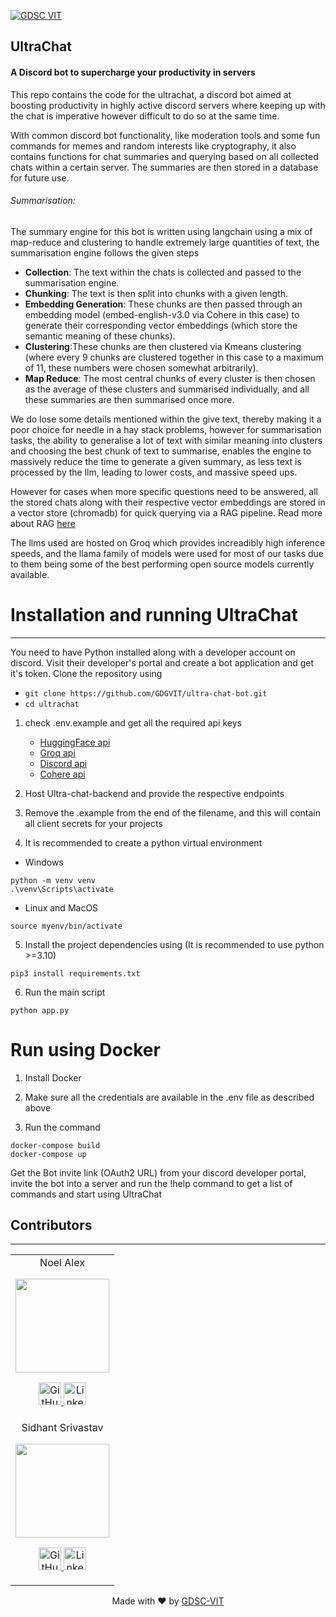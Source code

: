 [![GDSC VIT](https://user-images.githubusercontent.com/56252312/159312411-58410727-3933-4224-b43e-4e9b627838a3.png#gh-light-mode-only)](https://dscvit.com/)

## UltraChat


#### A Discord bot to supercharge your productivity in servers

[](https://github.com/GDGVIT/template#--insert-project-description-here--)
This repo contains the code for the ultrachat, a discord bot aimed at boosting productivity in highly active discord servers where keeping up with the chat is imperative however difficult to do so at the same time. 

With common discord bot functionality, like moderation tools and some fun commands for memes and random interests like cryptography, it also contains functions for chat summaries and querying based on all collected chats within a certain server. The summaries are then stored in a database for future use.

###### Summarisation:
The summary engine for this bot is written using langchain using a mix of map-reduce and clustering to handle extremely large quantities of text, the summarisation engine follows the given steps

- **Collection**: The text within the chats is collected and passed to the summarisation engine.
- **Chunking**: The text is then split into chunks with a given length.
- **Embedding Generation**: These chunks are then passed through an embedding model (embed-english-v3.0 via Cohere in this case) to generate their corresponding vector embeddings (which store the semantic meaning of these chunks).
- **Clustering**:These chunks are then clustered via Kmeans clustering (where every 9 chunks are clustered together in this case to a maximum of 11, these numbers were chosen somewhat arbitrarily).
- **Map Reduce**: The most central chunks of every cluster is then chosen as the average of these clusters and summarised individually, and all these summaries are then summarised once more.

We do lose some details mentioned within the give text, thereby making it a poor choice for needle in a hay stack problems, however for summarisation tasks, the ability to generalise a lot of text with similar meaning into clusters and choosing the best chunk of text to summarise, enables the engine to massively reduce the time to generate a given summary, as less text is processed by the llm, leading to lower costs, and massive speed ups.

However for cases when more specific questions need to be answered, all the stored chats along with their respective vector embeddings are stored in a vector store (chromadb) for quick querying via a RAG pipeline. Read more about RAG [here](https://huggingface.co/docs/transformers/en/model_doc/rag)

The llms used are hosted on Groq which provides increadibly high inference speeds, and the llama family of models were used for most of our tasks due to them being some of the best performing open source models currently available.


# Installation and running UltraChat
---
You need to have Python installed along with a developer account on discord. Visit their developer's portal and create a bot application and get it's token. Clone the repository using 
- `git clone https://github.com/GDGVIT/ultra-chat-bot.git` 
- `cd ultrachat`

1. check .env.example and get all the required api keys 
	- [HuggingFace api](https://huggingface.co/settings/tokens)
	- [Groq api](https://console.groq.com/keys)
	- [Discord api](https://discord.com/developers/applications)
	- [Cohere api](https://dashboard.cohere.com/api-keys)

2. Host Ultra-chat-backend and provide the respective endpoints

3. Remove the .example from the end of the filename, and this will contain all client secrets for your projects
 
4. It is recommended to create a python virtual environment 
- Windows
 ```shell
 python -m venv venv
 .\venv\Scripts\activate
```
- Linux and MacOS
```shell
source myenv/bin/activate
```

5. Install the project dependencies using (It is recommended to use python >=3.10)
```shell
pip3 install requirements.txt

```
6. Run the main script
```shell
python app.py
```
# Run using Docker

1. Install Docker

2. Make sure all the credentials are available in the .env file as described above

3. Run the command
```shell
docker-compose build
docker-compose up
```

Get the Bot invite link (OAuth2 URL) from your discord developer portal, invite the bot into a server and run the !help command to get a list of commands and start using UltraChat


## Contributors
---
<table>
	<tr align="center">
		<td>
		Noel Alex
		<p align="center">
			<img src = "https://avatars.githubusercontent.com/u/79050483?v=4" width="150" height="150">
		</p>
			<p align="center">
				<a href = "https://github.com/Noel-alex">
					<img src = "http://www.iconninja.com/files/241/825/211/round-collaboration-social-github-code-circle-network-icon.svg" width="36" height = "36" alt="GitHub"/>
				</a>
				<a href = "https://www.linkedin.com/in/noel-alex-b1731128b/">
					<img src = "http://www.iconninja.com/files/863/607/751/network-linkedin-social-connection-circular-circle-media-icon.svg" width="36" height="36" alt="LinkedIn"/>
				</a>
			</p>
		</td>
	<tr align="center">
		<td>
		Sidhant Srivastav
		<p align="center">
			<img src = "https://avatars.githubusercontent.com/u/66166455?v=4" width="150" height="150">
		</p>
			<p align="center">
				<a href = "https://github.com/sidhant-sriv">
					<img src = "http://www.iconninja.com/files/241/825/211/round-collaboration-social-github-code-circle-network-icon.svg" width="36" height = "36" alt="GitHub"/>
				</a>
				<a href = "https://www.linkedin.com/in/sidhant-srivastava-41803620b/">
					<img src = "http://www.iconninja.com/files/863/607/751/network-linkedin-social-connection-circular-circle-media-icon.svg" width="36" height="36" alt="LinkedIn"/>
				</a>
			</p>
		</td>
</table>

<p align="center">
	Made with ❤ by <a href="https://dscvit.com">GDSC-VIT</a>
</p>